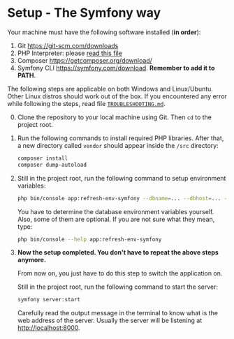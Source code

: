 # Setup - The Symfony way

Your machine must have the following software installed (**in order**):

1. Git <https://git-scm.com/downloads>
2. PHP Interpreter: please [read this file](./php-notes.md)
3. Composer <https://getcomposer.org/download/>
4. Symfony CLI <https://symfony.com/download>. **Remember to add it to PATH**.

The following steps are applicable on both Windows and Linux/Ubuntu. Other
Linux distros should work out of the box. If you encountered any error
while following the steps, read file [`TROUBLESHOOTING.md`](../TROUBLESHOOTING.md).

0. Clone the repository to your local machine using Git. Then `cd` to
   the project root.

1. Run the following commands to install required PHP libraries.
   After that, a new directory called `vendor` should appear inside
   the `/src` directory:

   ```sh
   composer install
   composer dump-autoload
   ```

2. Still in the project root, run the following command to setup
   environment variables:

   ```sh
   php bin/console app:refresh-env-symfony --dbname=... --dbhost=... --dbport=... --dbuser=... --dbpass=...
   ```

   You have to determine the database environment variables yourself.
   Also, some of them are optional. If you are not sure what they mean, type:

   ```sh
   php bin/console --help app:refresh-env-symfony
   ```

3. **Now the setup completed. You don't have to repeat the above steps**
   **anymore.**

   From now on, you just have to do this step to switch the application on.

   Still in the project root, run the following command to start the server:

   ```sh
   symfony server:start
   ```

   Carefully read the output message in the terminal to know what is
   the web address of the server. Usually the server will be listening
   at <http://localhost:8000>.
